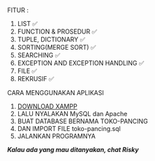 
 FITUR :
 
1. LIST ✅
2. FUNCTION & PROSEDUR ✅
3. TUPLE, DICTIONARY ✅
4. SORTING(MERGE SORT) ✅
5. SEARCHING ✅
6. EXCEPTION AND EXCEPTION HANDLING ✅
7. FILE ✅
8. REKRUSIF ✅




CARA MENGGUNAKAN APLIKASI
1. [DOWNLOAD XAMPP](https://www.apachefriends.org/index.html)
2. LALU NYALAKAN MySQL dan Apache
3. BUAT DATABASE BERNAMA TOKO-PANCING
4. DAN IMPORT FILE toko-pancing.sql 
5. JALANKAN PROGRAMNYA












***Kalau ada yang mau ditanyakan, chat Risky***


